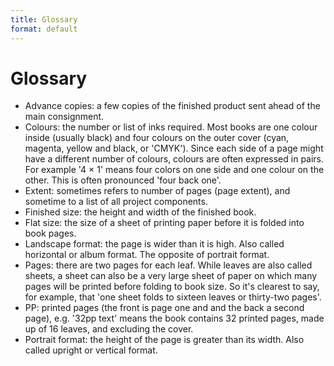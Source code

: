 ```yaml
---
title: Glossary
format: default
---
```


# Glossary

*	Advance copies: a few copies of the finished product sent ahead of the main consignment.
*	Colours: the number or list of inks required. Most books are one colour inside (usually black) and four colours on the outer cover (cyan, magenta, yellow and black, or 'CMYK'). Since each side of a page might have a different number of colours, colours are often expressed in pairs. For example '4 × 1' means four colors on one side and one colour on the other. This is often pronounced 'four back one'.
*	Extent: sometimes refers to number of pages (page extent), and sometime to a list of all project components.
*	Finished size: the height and width of the finished book.
*	Flat size: the size of a sheet of printing paper before it is folded into book pages.
*	Landscape format: the page is wider than it is high. Also called horizontal or album format. The opposite of portrait format.
*	Pages: there are two pages for each leaf. While leaves are also called sheets, a sheet can also be a very large sheet of paper on which many pages will be printed before folding to book size. So it's clearest to say, for example, that 'one sheet folds to sixteen leaves or thirty-two pages'.
*	PP: printed pages (the front is page one and and the back a second page), e.g. '32pp text' means the book contains 32 printed pages, made up of 16 leaves, and excluding the cover.
*	Portrait format: the height of the page is greater than its width. Also called upright or vertical format.
